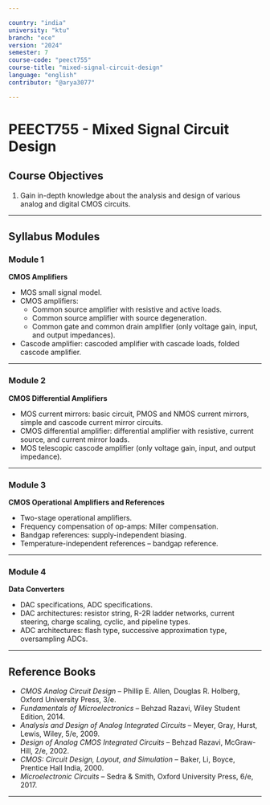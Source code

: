 ```yaml
---

country: "india"
university: "ktu"
branch: "ece"
version: "2024"
semester: 7
course-code: "peect755"
course-title: "mixed-signal-circuit-design"
language: "english"
contributor: "@arya3077"

---
```


# PEECT755 - Mixed Signal Circuit Design

## Course Objectives

1. Gain in-depth knowledge about the analysis and design of various analog and digital CMOS circuits.  

---

## Syllabus Modules

### Module 1
**CMOS Amplifiers**  
- MOS small signal model.  
- CMOS amplifiers:  
  - Common source amplifier with resistive and active loads.  
  - Common source amplifier with source degeneration.  
  - Common gate and common drain amplifier (only voltage gain, input, and output impedances).  
- Cascode amplifier: cascoded amplifier with cascade loads, folded cascode amplifier.  

---

### Module 2
**CMOS Differential Amplifiers**  
- MOS current mirrors: basic circuit, PMOS and NMOS current mirrors, simple and cascode current mirror circuits.  
- CMOS differential amplifier: differential amplifier with resistive, current source, and current mirror loads.  
- MOS telescopic cascode amplifier (only voltage gain, input, and output impedance).  

---

### Module 3
**CMOS Operational Amplifiers and References**  
- Two-stage operational amplifiers.  
- Frequency compensation of op-amps: Miller compensation.  
- Bandgap references: supply-independent biasing.  
- Temperature-independent references – bandgap reference.  

---

### Module 4
**Data Converters**  
- DAC specifications, ADC specifications.  
- DAC architectures: resistor string, R-2R ladder networks, current steering, charge scaling, cyclic, and pipeline types.  
- ADC architectures: flash type, successive approximation type, oversampling ADCs.  

---

## Reference Books

- *CMOS Analog Circuit Design* – Phillip E. Allen, Douglas R. Holberg, Oxford University Press, 3/e.  
- *Fundamentals of Microelectronics* – Behzad Razavi, Wiley Student Edition, 2014.  
- *Analysis and Design of Analog Integrated Circuits* – Meyer, Gray, Hurst, Lewis, Wiley, 5/e, 2009.  
- *Design of Analog CMOS Integrated Circuits* – Behzad Razavi, McGraw-Hill, 2/e, 2002.  
- *CMOS: Circuit Design, Layout, and Simulation* – Baker, Li, Boyce, Prentice Hall India, 2000.  
- *Microelectronic Circuits* – Sedra & Smith, Oxford University Press, 6/e, 2017.  

---
